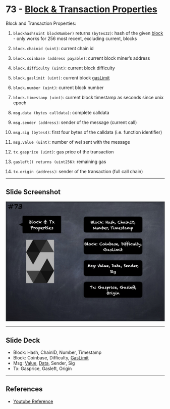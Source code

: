 # 73 - [Block & Transaction Properties](Block%20&%20Transaction%20Properties.md)
Block and Transaction Properties:

1.  `blockhash(uint blockNumber)` returns `(bytes32)`: hash of the given [block](../Ethereum101/Block.md) - only works for 256 most recent, excluding current, blocks
    
2.  `block.chainid (uint)`: current chain id
    
3.  `block.coinbase (address payable)`: current block miner’s address
    
4.  `block.difficulty (uint)`: current block difficulty
    
5.  `block.gaslimit (uint)`: current block [gasLimit](../Ethereum101/gasLimit.md)
    
6.  `block.number (uint)`: current block number
    
7.  `block.timestamp (uint)`: current block timestamp as seconds since unix epoch
    
8.  `msg.data (bytes calldata)`: complete calldata
    
9.  `msg.sender (address)`: sender of the message (current call)
    
10.  `msg.sig (bytes4)`: first four bytes of the calldata (i.e. function identifier)
    
11.  `msg.value (uint)`: number of wei sent with the message
    
12.  `tx.gasprice (uint)`: gas price of the transaction
    
13.  `gasleft() returns (uint256)`: remaining gas
    
14.  `tx.origin (address)`: sender of the transaction (full call chain)

___
## Slide Screenshot
![073.png](../images/solidity101/073.png)
___
## Slide Deck
- Block: Hash, ChainID, Number, Timestamp
- Block: Coinbase, Difficulty, [GasLimit](../Ethereum101/gasLimit.md)
- Msg: [Value](../Ethereum101/Value.md), [Data](../Ethereum101/Data.md), Sender, Sig
- Tx: Gasprice, Gasleft, Origin
___
## References
- [Youtube Reference](https://youtu.be/WgU7KKKomMk?t=1111)


